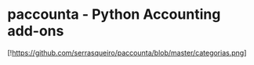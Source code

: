 # paccounta - Python Accounting add-ons

[!https://github.com/serrasqueiro/paccounta/blob/master/categorias.png]
